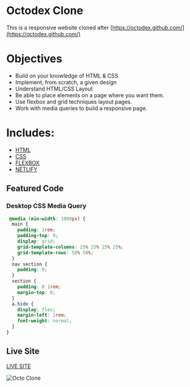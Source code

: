 # Octodex Clone

This is a responsive website cloned after [https://octodex.github.com/](https://octodex.github.com/) 

# Objectives

- Build on your knowledge of HTML & CSS
- Implement, from scratch, a given design
- Understand HTML/CSS Layout
- Be able to place elements on a page where you want them.
- Use flexbox and grid techniques layout pages.
- Work with media queries to build a responsive page.

# Includes: 

- [HTML](https://developer.mozilla.org/en-US/docs/Web/HTML)
- [CSS](https://www.w3schools.com/css/)
- [FLEXBOX](https://developer.mozilla.org/en-US/docs/Web/CSS/CSS_Flexible_Box_Layout/Basic_Concepts_of_Flexbox)
- [NETLIFY](https://docs.netlify.com/?_ga=2.56383019.1272475466.1587169866-1421079835.1583768648)

## Featured Code

### Desktop CSS Media Query

```CSS
 @media (min-width: 1000px) {
  main {
    padding: 1rem;
    padding-top: 0;
    display: grid;
    grid-template-columns: 25% 25% 25% 25%;
    grid-template-rows: 50% 50%;
  }
  nav section {
    padding: 0;
  }
  section {
    padding: 0 1rem;
    margin-top: 0;
  }
  a.hide {
    display: flex;
    margin-left: 1rem;
    font-weight: normal;
  }
}
 ```
 
## Live Site

[LIVE SITE](https://octodex-clone-austinparvin.netlify.app/)

![Octo Clone](https://i.imgur.com/cq9X2XM.png)
